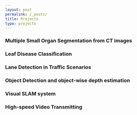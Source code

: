 ```yaml
---
layout: post
permalink: /_posts/
title: Projects
type: projects
---
```


### Multiple Small Organ Segmentation from CT images

### Leaf Disease Classification

### Lane Detection in Traffic Scenarios

### Object Detection and object-wise depth estimation

### Visual SLAM system

### High-speed Video Transmitting